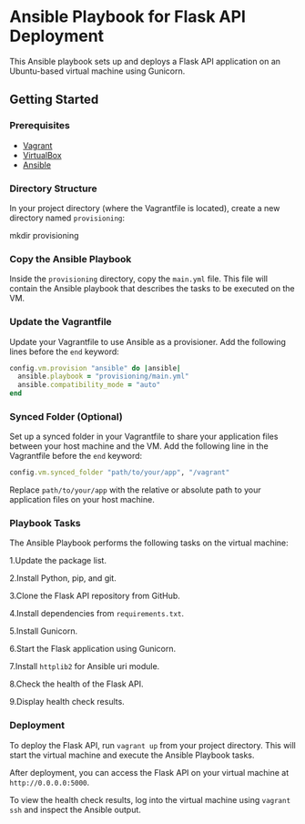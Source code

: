# Ansible Playbook for Flask API Deployment

This Ansible playbook sets up and deploys a Flask API application on an Ubuntu-based virtual machine using Gunicorn.

## Getting Started

### Prerequisites

- [Vagrant](https://www.vagrantup.com/downloads)
- [VirtualBox](https://www.virtualbox.org/wiki/Downloads)
- [Ansible](https://docs.ansible.com/ansible/latest/installation_guide/intro_installation.html)

### Directory Structure

In your project directory (where the Vagrantfile is located), create a new directory named `provisioning`:

mkdir provisioning

### Copy the Ansible Playbook

Inside the `provisioning` directory, copy the `main.yml` file. This file will contain the Ansible playbook that describes the tasks to be executed on the VM.

### Update the Vagrantfile

Update your Vagrantfile to use Ansible as a provisioner. Add the following lines before the `end` keyword:

```ruby
config.vm.provision "ansible" do |ansible|
  ansible.playbook = "provisioning/main.yml"
  ansible.compatibility_mode = "auto"
end
```

### Synced Folder (Optional)
Set up a synced folder in your Vagrantfile to share your application files between your host machine and the VM. Add the following line in the Vagrantfile before the `end` keyword:

```ruby
config.vm.synced_folder "path/to/your/app", "/vagrant"
```

Replace `path/to/your/app` with the relative or absolute path to your application files on your host machine.

### Playbook Tasks
The Ansible Playbook performs the following tasks on the virtual machine:

1.Update the package list.

2.Install Python, pip, and git.

3.Clone the Flask API repository from GitHub.

4.Install dependencies from `requirements.txt`.

5.Install Gunicorn.

6.Start the Flask application using Gunicorn.

7.Install `httplib2` for Ansible uri module.

8.Check the health of the Flask API.

9.Display health check results.

### Deployment
To deploy the Flask API, run `vagrant up` from your project directory. This will start the virtual machine and execute the Ansible Playbook tasks.

After deployment, you can access the Flask API on your virtual machine at `http://0.0.0.0:5000`.

To view the health check results, log into the virtual machine using `vagrant ssh` and inspect the Ansible output.
